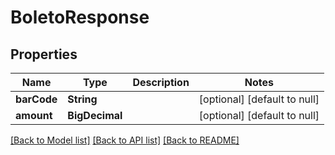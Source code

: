 # BoletoResponse

## Properties

| Name        | Type           | Description | Notes                        |
|-------------|----------------|-------------|------------------------------|
| **barCode** | **String**     |             | [optional] [default to null] |
| **amount**  | **BigDecimal** |             | [optional] [default to null] |

[[Back to Model list]](../../README.md#documentation-for-models) [[Back to API list]](../../README.md#documentation-for-api-endpoints) [[Back to README]](../../README.md)


